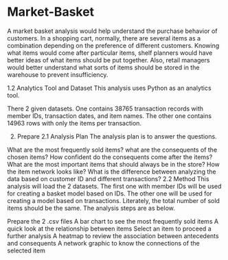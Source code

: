 # Market-Basket

A market basket analysis would help understand the purchase behavior of customers. In a shopping cart, normally, there are several items as a combination depending on the preference of different customers. Knowing what items would come after particular items, shelf planners would have better ideas of what items should be put together. Also, retail managers would better understand what sorts of items should be stored in the warehouse to prevent insufficiency.

1.2 Analytics Tool and Dataset
This analysis uses Python as an analytics tool.

There 2 given datasets. One contains 38765 transaction records with member IDs, transaction dates, and item names. The other one contains 14963 rows with only the items per transaction.

2. Prepare
2.1 Analysis Plan
The analysis plan is to answer the questions.

What are the most frequently sold items?
what are the consequents of the chosen items?
How confident do the consequents come after the items?
What are the most important items that should always be in the store?
How the item network looks like?
What is the difference between analyzing the data based on customer ID and different transactions?
2.2 Method
This analysis will load the 2 datasets. The first one with member IDs will be used for creating a basket model based on IDs. The other one will be used for creating a model based on transactions. Literately, the total number of sold items should be the same. The analysis steps are as below.

Prepare the 2 .csv files
A bar chart to see the most frequently sold items
A quick look at the relationship between items
Select an item to proceed a further analysis
A heatmap to review the association between antecedents and consequents
A network graphic to know the connections of the selected item
